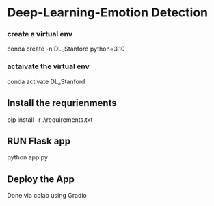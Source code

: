 # Deep-Learning-Emotion Detection

### create a virtual env
conda create -n DL_Stanford python=3.10

### actaivate the virtual env
conda activate DL_Stanford

## Install the requrienments
pip install -r .\requirements.txt

## RUN Flask app
python app.py

## Deploy the App
Done via colab using Gradio
